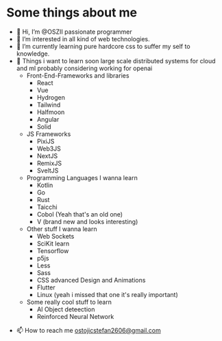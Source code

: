 <h1>Some things about me</h1>

- 👋 Hi, I’m @OSZII passionate programmer
- 👀 I’m interested in all kind of web technologies.
- 🌱 I’m currently learning pure hardcore css to suffer my self to knowledge.
- 🧮 Things i want to learn soon
large scale distributed systems for cloud and ml probably considering working for openai
  - Front-End-Frameworks and libraries
    - React
    - Vue
    - Hydrogen
    - Tailwind
    - Halfmoon
    - Angular
    - Solid
  - JS Frameworks
    - PixiJS
    - Web3JS
    - NextJS
    - RemixJS
    - SveltJS
  - Programming Languages I wanna learn
    - Kotlin
    - Go
    - Rust
    - Taicchi
    - Cobol (Yeah that's an old one)
    - V (brand new and looks interesting) 
  - Other stuff I wanna learn
    - Web Sockets
    - SciKit learn
    - Tensorflow
    - p5js
    - Less
    - Sass
    - CSS advanced Design and Animations
    - Flutter
    - Linux (yeah i missed that one it's really important)
  - Some really cool stuff to learn
    - AI Object deteection
    - Reinforced Neural Network
<!-- - 💞️ I’m looking to collaborate on ... -->
- 📫 How to reach me ostojicstefan2606@gmail.com

<!---
OSZII/OSZII is a ✨ special ✨ repository because its `README.md` (this file) appears on your GitHub profile.
You can click the Preview link to take a look at your changes.
--->
